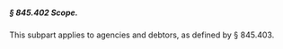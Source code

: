 ##### § 845.402 Scope. #####

This subpart applies to agencies and debtors, as defined by § 845.403.